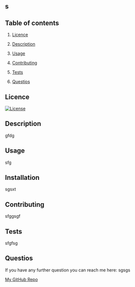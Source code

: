 ## s
 
## Table of contents
 
1. [Licence](#licence)
 
2. [Description](#description)
 
3. [Usage](#usage)
 
4. [Contributing](#contributing)
 
5. [Tests](#tests)
 
6. [Questios](#questios)
 
## Licence
 
[![License](https://img.shields.io/badge/License-Apache_2.0-blue.svg)](https://opensource.org/licenses/Apache-2.0)
 
## Description
 
gfdg
 
## Usage
 
sfg
 
## Installation
 
sgsxt
 
## Contributing
 
sfggsgf
 
## Tests
 
sfgfsg
 
## Questios
 
If you have any further question you can reach me here: sgsgs
 
[My GitHub Repo](sdgssg)
 
